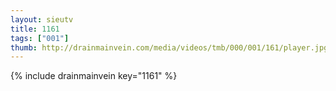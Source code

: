 ```yaml
--- 
layout: sieutv
title: 1161
tags: ["001"]
thumb: http://drainmainvein.com/media/videos/tmb/000/001/161/player.jpg
---
```

{% include drainmainvein key="1161" %} 
